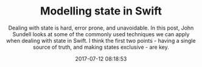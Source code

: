 ---
title: "Modelling state in Swift"
subtitle: "Dealing with state is hard, error prone, and unavoidable. In this post, John Sundell looks at some of the commonly used techniques we can apply when dealing with state in Swift. I think the first two points - having a single source of truth, and making states exclusive - are key."
tags: ["state","enum"]
link: "https://www.swiftbysundell.com/posts/modelling-state-in-swift"
date: "2017-07-12 08:18:53"
---